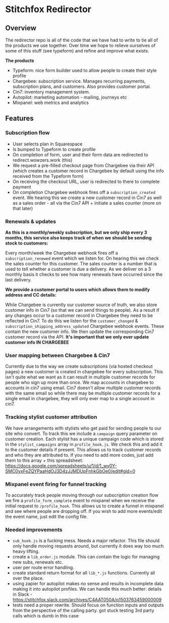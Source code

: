 # Stitchfox Redirector

## Overview

The redirector repo is all of the code that we have had to write to tie all of the products we use together. Over time we hope to relieve ourselves of some of this stuff (see typeform) and refine and improve what exists.

**The products**

- Typeform: nice form builder used to allow people to create their style profile
- Chargebee: subscription service. Manages recurring payments, subscription plans, and customers. Also provides customer portal.
- Cin7: inventory management system.
- Autopilot: marketing automation - mailing, journeys etc
- Mixpanel: web metrics and analytics

## Features

### Subscription flow

- User selects plan in Squarespace
- Is bumped to Typeform to create profile
- On completion of form, user and their form data are redirected to redirect.wowzers.work (this)
- We request a pre-filled checkout page from Chargebee via their API (which creates a customer record in Chargebee by default using the info received from the Typeform form)
- On receiving the checkout URL, user is redirected to there to complete payment
- On completion Chargebee webhook fires off a `subscription_created` event. We hearing this we create a new customer record in Cin7 as well as a sales order - all via the Cin7 API + initiate a sales counter (more on that later)

### Renewals & updates

**As this is a monthly/weekly subscription, but we only ship every 3 months, this service also keeps track of when we should be sending stock to customers:**

Every month/week the Chargebee webhook fires off a `subscription_renewed` event which we listen for. On hearing this we check the sales counter for this customer. The sales counter is a number that is used to tell whether a customer is due a delivery. As we deliver on a 3 monthly basis it checks to see how many renewals have occurred since the last delivery.

**We provide a customer portal to users which allows them to modify address and CC details:**

While Chargebee is currently our customer source of truth, we also store customer info in Cin7 (so that we can send things to people). As a result if any changes occur to a customer record in Chargebee they need to be reflected in Cin7. To do this we listen for the `customer_changed` & `subscription_shipping_address_updated` Chargebee webhook events. These contain the new customer info. We then update the corresponding Cin7 customer record via the API. **It's important that we only ever update customer info IN CHARGEBEE**

### User mapping between Chargebee & Cin7

Currently due to the way we create subscriptions (via hosted checkout pages) a new customer is created in chargebee for every subscription. This isn't quite what we want as it can result in multiple customer records for people who sign up more than once. We map accounts in chargebee to accounts in cin7 using email. Cin7 doesn't allow multiple customer records with the same email so while there may be multiple customer records for a single email in chargebee, they will only ever map to a single account in cin7.

### Tracking stylist customer attribution

We have arrangements with stylists who get paid for sending people to our site who convert. To track this we include a `campaign` query parameter on customer creation. Each stylist has a unique campaign code which is stored in the `stylist_campaigns` array in `profile_hook.js`. We check this and add it to the customer details if present. This allows us to track customer records and who they are attributed to. If you need to add more codes, just add them to this array + this spreadsheet: https://docs.google.com/spreadsheets/u/1/d/1_wy0Y-SMC0yxFeZQYPaaHdOJ3D4zJJMDUpFnhkGbOe0/edit#gid=0

### Mixpanel event firing for funnel tracking

To accurately track people moving through our subscription creation flow we fire a `profile_form_complete` event to mixpanel when we receive the initial request to `/profile_hook`. This allows us to create a funnel in mixpanel and see where people are dropping off. If you wish to add more events/edit the event name, just edit the config file.

### Needed improvements

- `sub_hook.js` is a fucking mess.  Needs a major refactor. This file should only handle moving requests around, but currently it does way too much heavy lifting.
- create a `lib_order.js` module. This can contain the logic for managing new subs, renewals etc.
- user per route error handling.
- create standard return format for all `lib_*.js` functions. Currently all over the place.
- using zapier for autopilot makes no sense and results in incomplete data making it into autopilot profiles. We can handle this much better: details in Slack - https://stitchfox.slack.com/archives/C4AAT050A/p1503763459000009
- tests need a proper rewrite. Should focus on function inputs and outputs from the perspective of the calling party. got stuck testing 3rd party calls which is dumb in this case
